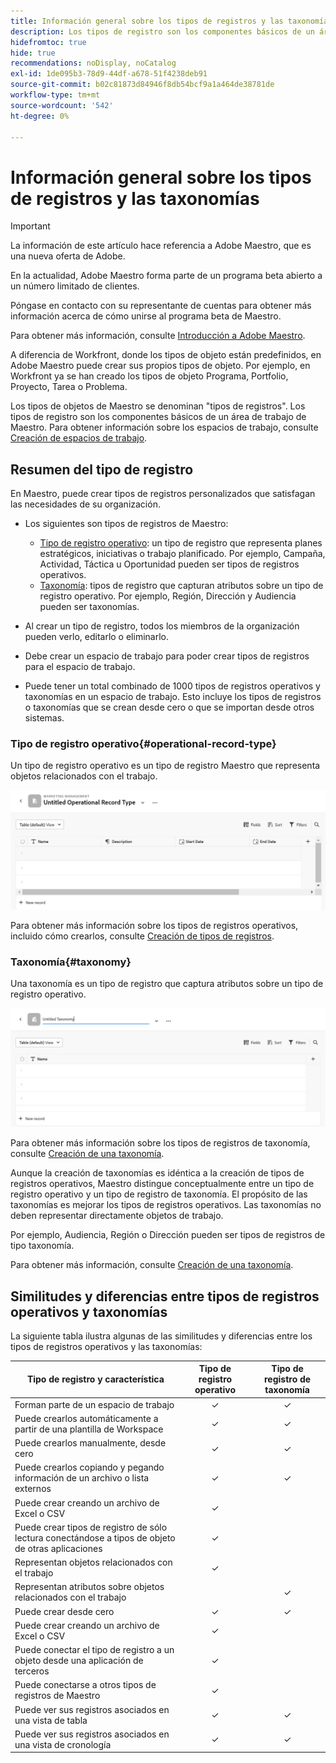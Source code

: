 ```yaml
---
title: Información general sobre los tipos de registros y las taxonomías
description: Los tipos de registro son los componentes básicos de un área de trabajo de Maestro.
hidefromtoc: true
hide: true
recommendations: noDisplay, noCatalog
exl-id: 1de095b3-78d9-44df-a678-51f4238deb91
source-git-commit: b02c81873d84946f8db54bcf9a1a464de38781de
workflow-type: tm+mt
source-wordcount: '542'
ht-degree: 0%

---
```


<!--udpate the metadata with real information when making this avilable in TOC and in the left nav-->

# Información general sobre los tipos de registros y las taxonomías

>[!IMPORTANT]
>
>La información de este artículo hace referencia a Adobe Maestro, que es una nueva oferta de Adobe.
>
>En la actualidad, Adobe Maestro forma parte de un programa beta abierto a un número limitado de clientes.
>
>Póngase en contacto con su representante de cuentas para obtener más información acerca de cómo unirse al programa beta de Maestro.
>
>Para obtener más información, consulte [Introducción a Adobe Maestro](../maestro-overview.md).

A diferencia de Workfront, donde los tipos de objeto están predefinidos, en Adobe Maestro puede crear sus propios tipos de objeto. Por ejemplo, en Workfront ya se han creado los tipos de objeto Programa, Portfolio, Proyecto, Tarea o Problema.

Los tipos de objetos de Maestro se denominan &quot;tipos de registros&quot;. Los tipos de registro son los componentes básicos de un área de trabajo de Maestro. Para obtener información sobre los espacios de trabajo, consulte [Creación de espacios de trabajo](../architecture-and-fields/create-workspaces.md).

## Resumen del tipo de registro

En Maestro, puede crear tipos de registros personalizados que satisfagan las necesidades de su organización.

* Los siguientes son tipos de registros de Maestro:

   * [Tipo de registro operativo](#operational-record-type): un tipo de registro que representa planes estratégicos, iniciativas o trabajo planificado. Por ejemplo, Campaña, Actividad, Táctica u Oportunidad pueden ser tipos de registros operativos.
   * [Taxonomía](#taxonomy): tipos de registro que capturan atributos sobre un tipo de registro operativo. Por ejemplo, Región, Dirección y Audiencia pueden ser taxonomías.

* Al crear un tipo de registro, todos los miembros de la organización pueden verlo, editarlo o eliminarlo. <!--this will change with access levels and permissions-->
* Debe crear un espacio de trabajo para poder crear tipos de registros para el espacio de trabajo.
* Puede tener un total combinado de 1000 tipos de registros operativos y taxonomías en un espacio de trabajo. Esto incluye los tipos de registros o taxonomías que se crean desde cero o que se importan desde otros sistemas.

### Tipo de registro operativo{#operational-record-type}

Un tipo de registro operativo es un tipo de registro Maestro que representa objetos relacionados con el trabajo.

![](assets/operational-record-type-blank.png)

Para obtener más información sobre los tipos de registros operativos, incluido cómo crearlos, consulte [Creación de tipos de registros](../architecture-and-fields/create-record-types.md).

### Taxonomía{#taxonomy}

Una taxonomía es un tipo de registro que captura atributos sobre un tipo de registro operativo.

![](assets/taxonomy-record-type-blank.png)

Para obtener más información sobre los tipos de registros de taxonomía, consulte [Creación de una taxonomía](../architecture-and-fields/create-a-taxonomy.md).

Aunque la creación de taxonomías es idéntica a la creación de tipos de registros operativos, Maestro distingue conceptualmente entre un tipo de registro operativo y un tipo de registro de taxonomía. El propósito de las taxonomías es mejorar los tipos de registros operativos. Las taxonomías no deben representar directamente objetos de trabajo.  <!--this is no longer true, but might be later?!: A taxonomy is a record without dates, like a static list of attributes.-->

<!--mimic what you did above for operational record types to say that we can also import taxonomies from other applications too - this will be possible later; for example Team would be a taxonomy record type, etc -->

Por ejemplo, Audiencia, Región o Dirección pueden ser tipos de registros de tipo taxonomía.

Para obtener más información, consulte [Creación de una taxonomía](../architecture-and-fields/create-a-taxonomy.md).

## Similitudes y diferencias entre tipos de registros operativos y taxonomías

La siguiente tabla ilustra algunas de las similitudes y diferencias entre los tipos de registros operativos y las taxonomías:

| Tipo de registro y característica | Tipo de registro operativo | Tipo de registro de taxonomía |
|-------------------------------------------------------------|:-----------------------:|:--------------------:|
| Forman parte de un espacio de trabajo | ✓ | ✓ |
| Puede crearlos automáticamente a partir de una plantilla de Workspace | ✓ | ✓ |
| Puede crearlos manualmente, desde cero | ✓ | ✓ |
| Puede crearlos copiando y pegando información de un archivo o lista externos | ✓ | ✓ |
| Puede crear creando un archivo de Excel o CSV | ✓ |                     |
| Puede crear tipos de registro de sólo lectura conectándose a tipos de objeto de otras aplicaciones | ✓ |                     |
| Representan objetos relacionados con el trabajo | ✓ |                      |
| Representan atributos sobre objetos relacionados con el trabajo |                         | ✓ |
| Puede crear desde cero | ✓ | ✓ |
| Puede crear creando un archivo de Excel o CSV | ✓ |                      |
| Puede conectar el tipo de registro a un objeto desde una aplicación de terceros | ✓ |                      |
| Puede conectarse a otros tipos de registros de Maestro | ✓ |                    |
| Puede ver sus registros asociados en una vista de tabla | ✓ | ✓ |
| Puede ver sus registros asociados en una vista de cronología | ✓ | ✓ |

